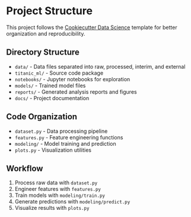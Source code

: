 # Project Structure

This project follows the [Cookiecutter Data Science](https://cookiecutter-data-science.drivendata.org/) template for better organization and reproducibility.

## Directory Structure
- `data/` - Data files separated into raw, processed, interim, and external
- `titanic_ml/` - Source code package
- `notebooks/` - Jupyter notebooks for exploration
- `models/` - Trained model files
- `reports/` - Generated analysis reports and figures
- `docs/` - Project documentation

## Code Organization
- `dataset.py` - Data processing pipeline
- `features.py` - Feature engineering functions
- `modeling/` - Model training and prediction
- `plots.py` - Visualization utilities

## Workflow
1. Process raw data with `dataset.py`
2. Engineer features with `features.py`
3. Train models with `modeling/train.py`
4. Generate predictions with `modeling/predict.py`
5. Visualize results with `plots.py`